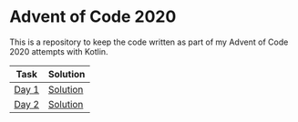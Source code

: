 # Advent of Code 2020

This is a repository to keep the code written as part of my Advent of Code 2020 attempts with Kotlin.

| Task                                        | Solution                             |
| ------------------------------------------- | ------------------------------------ |
| [Day 1](src/main/resources/day1/README.md)  | [Solution](src/main/kotlin/Day1.kt)  |
| [Day 2](src/main/resources/day2/README.md)  | [Solution](src/main/kotlin/Day2.kt)  |